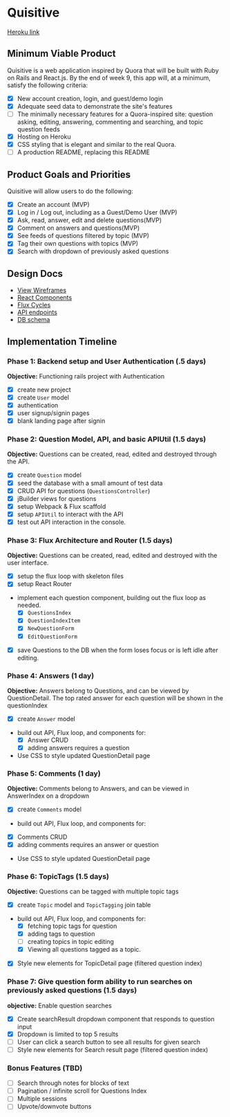 # Quisitive

[Heroku link][heroku]

[heroku]: https://quisitive.herokuapp.com/

##  Minimum Viable Product

Quisitive is a web application inspired by Quora that will be built with Ruby on Rails and React.js. By the
end of week 9, this app will, at a minimum, satisfy the following criteria:

- [x] New account creation, login, and guest/demo login
- [x] Adequate seed data to demonstrate the site's features
- [ ] The minimally necessary features for a Quora-inspired site: question asking, editing, answering, commenting and searching,
and topic question feeds
- [x] Hosting on Heroku
- [x] CSS styling that is elegant and similar to the real Quora.
- [ ] A production README, replacing this README

## Product Goals and Priorities

Quisitive will allow users to do the following:

- [x] Create an account (MVP)
- [x] Log in / Log out, including as a Guest/Demo User (MVP)
- [X] Ask, read, answer, edit and delete questions(MVP)
- [x] Comment on answers and questions(MVP)
- [x] See feeds of questions filtered by topic (MVP)
- [x] Tag their own questions with topics (MVP)
- [x] Search with dropdown of previously asked questions

## Design Docs
* [View Wireframes][views]
* [React Components][components]
* [Flux Cycles][flux-cycles]
* [API endpoints][api-endpoints]
* [DB schema][schema]

[views]: ./docs/views.md
[components]: ./docs/components.md
[flux-cycles]: ./docs/flux_cycles.md
[api-endpoints]: ./docs/api-endpoints.md
[schema]: ./docs/schema.md

## Implementation Timeline

### Phase 1: Backend setup and User Authentication (.5 days)

**Objective:** Functioning rails project with Authentication

- [x] create new project
- [x] create `User` model
- [x] authentication
- [x] user signup/signin pages
- [x] blank landing page after signin

### Phase 2: Question Model, API, and basic APIUtil (1.5 days)

**Objective:** Questions can be created, read, edited and destroyed through
the API.

- [x] create `Question` model
- [x] seed the database with a small amount of test data
- [x] CRUD API for questions (`QuestionsController`)
- [x] jBuilder views for questions
- [x] setup Webpack & Flux scaffold
- [x] setup `APIUtil` to interact with the API
- [x] test out API interaction in the console.

### Phase 3: Flux Architecture and Router (1.5 days)

**Objective:** Questions can be created, read, edited and destroyed with the
user interface.

- [x] setup the flux loop with skeleton files
- [x] setup React Router
- implement each question component, building out the flux loop as needed.
  - [x] `QuestionsIndex`
  - [x] `QuestionIndexItem`
  - [x] `NewQuestionForm`
  - [x] `EditQuestionForm`
- [x] save Questions to the DB when the form loses focus or is left idle
  after editing.

### Phase 4: Answers (1 day)

**Objective:** Answers belong to Questions, and can be viewed by QuestionDetail. The top rated answer for each question will be shown in the questionIndex

- [x] create `Answer` model
- build out API, Flux loop, and components for:
  - [x] Answer CRUD
  - [x] adding answers requires a question
- Use CSS to style updated QuestionDetail page

### Phase 5: Comments (1 day)

**Objective:** Comments belong to Answers, and can be viewed in AnswerIndex on a dropdown

- [x] create `Comments` model
- build out API, Flux loop, and components for:
- [x] Comments CRUD
- [x] adding comments requires an answer or question
- Use CSS to style updated QuestionDetail page


### Phase 6: TopicTags (1.5 days)

**Objective:** Questions can be tagged with multiple topic tags

- [x] create `Topic` model and `TopicTagging` join table
- build out API, Flux loop, and components for:
  - [x] fetching topic tags for question
  - [x] adding tags to question
  - [ ] creating topics in topic editing
  - [x] Viewing all questions tagged as a topic.
- [x] Style new elements for TopicDetail page (filtered question index)

### Phase 7: Give question form ability to run searches on previously asked questions (1.5 days)

**objective:** Enable question searches

- [x] Create searchResult dropdown component that responds to question input
- [x] Dropdown is limited to top 5 results
- [ ] User can click a search button to see all results for given search
- [ ] Style new elements for Search result page (filtered question index)

### Bonus Features (TBD)
- [ ] Search through notes for blocks of text
- [ ] Pagination / infinite scroll for Questions Index
- [ ] Multiple sessions
- [ ] Upvote/downvote buttons
